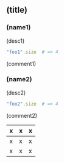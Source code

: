 ## (title) ##

### (name1)

(desc1)

```ruby
"foo1".size  # => 4
```

(comment1)

### (name2)

(desc2)

```ruby
"foo2".size  # => 4
```

(comment2)

| x | x | x |
|---|---|---|
| x | x | x |
| x | x | x |

